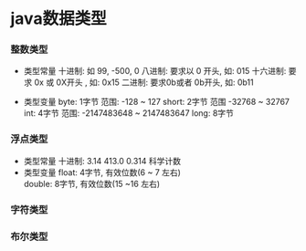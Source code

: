 # java数据类型
### 整数类型
- 类型常量
    十进制: 如 99, -500, 0
    八进制: 要求以 0 开头, 如: 015
    十六进制: 要求 0x 或 0X开头 , 如: 0x15
    二进制: 要求0b或者 0b开头, 如: 0b11

- 类型变量
    byte: 1字节  范围: -128 ~ 127
    short: 2字节 范围 -32768 ~ 32767
    int: 4字节  范围: -2147483648 ~ 2147483647 
    long: 8字节
### 浮点类型
- 类型常量
    十进制: 3.14  413.0  0.314
    科学计数
- 类型变量
    float:  4字节,  有效位数(6 ~ 7 左右)  
    double: 8字节, 有效位数(15 ~16 左右)
### 字符类型
### 布尔类型
